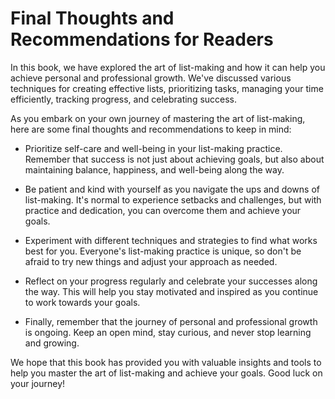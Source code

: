 Final Thoughts and Recommendations for Readers
==========================================================

In this book, we have explored the art of list-making and how it can help you achieve personal and professional growth. We've discussed various techniques for creating effective lists, prioritizing tasks, managing your time efficiently, tracking progress, and celebrating success.

As you embark on your own journey of mastering the art of list-making, here are some final thoughts and recommendations to keep in mind:

* Prioritize self-care and well-being in your list-making practice. Remember that success is not just about achieving goals, but also about maintaining balance, happiness, and well-being along the way.

* Be patient and kind with yourself as you navigate the ups and downs of list-making. It's normal to experience setbacks and challenges, but with practice and dedication, you can overcome them and achieve your goals.

* Experiment with different techniques and strategies to find what works best for you. Everyone's list-making practice is unique, so don't be afraid to try new things and adjust your approach as needed.

* Reflect on your progress regularly and celebrate your successes along the way. This will help you stay motivated and inspired as you continue to work towards your goals.

* Finally, remember that the journey of personal and professional growth is ongoing. Keep an open mind, stay curious, and never stop learning and growing.

We hope that this book has provided you with valuable insights and tools to help you master the art of list-making and achieve your goals. Good luck on your journey!
